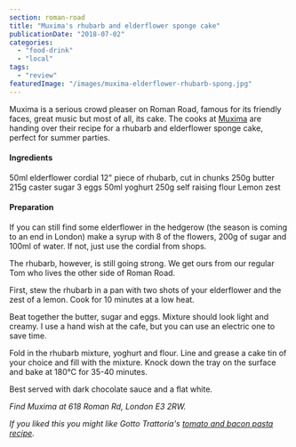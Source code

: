```yaml
---
section: roman-road
title: "Muxima's rhubarb and elderflower sponge cake"
publicationDate: "2018-07-02"
categories: 
  - "food-drink"
  - "local"
tags: 
  - "review"
featuredImage: "/images/muxima-elderflower-rhubarb-spong.jpg"
---
```


Muxima is a serious crowd pleaser on Roman Road, famous for its friendly faces, great music but most of all, its cake. The cooks at [Muxima](https://romanroadlondon.com/best-brunch-bow-mile-end-globe-town/) are handing over their recipe for a rhubarb and elderflower sponge cake, perfect for summer parties.

#### Ingredients

50ml elderflower cordial 12" piece of rhubarb, cut in chunks 250g butter 215g caster sugar 3 eggs 50ml yoghurt 250g self raising flour Lemon zest

#### Preparation

If you can still find some elderflower in the hedgerow (the season is coming to an end in London) make a syrup with 8 of the flowers, 200g of sugar and 100ml of water. If not, just use the cordial from shops.

The rhubarb, however, is still going strong. We get ours from our regular Tom who lives the other side of Roman Road.

First, stew the rhubarb in a pan with two shots of your elderflower and the zest of a lemon. Cook for 10 minutes at a low heat.

Beat together the butter, sugar and eggs. Mixture should look light and creamy. I use a hand wish at the cafe, but you can use an electric one to save time.

Fold in the rhubarb mixture, yoghurt and flour. Line and grease a cake tin of your choice and fill with the mixture. Knock down the tray on the surface and bake at 180°C for 35-40 minutes.

Best served with dark chocolate sauce and a flat white.

_Find Muxima at 618 Roman Rd, London E3 2RW._

_If you liked this you might like Gotto Trattoria's [tomato and bacon pasta recipe](https://romanroadlondon.com/gotto-trattoria-paccheri-all-amatriciana-pasta-recipe/)._
